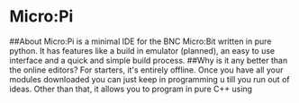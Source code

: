 # Micro:Pi

##About
Micro:Pi is a minimal IDE for the BNC Micro:Bit written in pure python. It has features like a build in emulator (planned), an easy to use interface and a quick and simple build process.
##Why is it any better than the online editors?
For starters, it's entirely offline. Once you have all your modules downloaded you can just keep in programming u till you run out of ideas. Other than that, it allows you to program in pure C++ using
